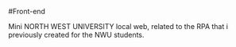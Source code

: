 #Front-end 

Mini NORTH WEST UNIVERSITY local web, related to the RPA that i previously created for the NWU students.
